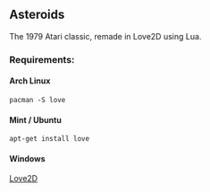 ## Asteroids
The 1979 Atari classic, remade in Love2D using Lua.
  
### Requirements:
#### Arch Linux
```
pacman -S love
```
#### Mint / Ubuntu
```
apt-get install love
```
#### Windows
[Love2D](https://love2d.org/)

